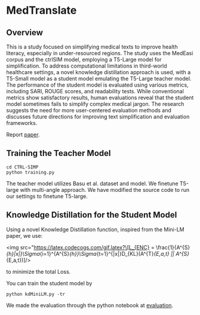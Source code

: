 # MedTranslate

## Overview
This is a study focused on simplifying medical texts to improve health literacy, especially in under-resourced regions. The study uses the MedEasi corpus and the ctrlSIM model, employing a T5-Large model for simplification. To address computational limitations in third-world healthcare settings, a novel knowledge distillation approach is used, with a T5-Small model as a student model emulating the T5-Large teacher model. The performance of the student model is evaluated using various metrics, including SARI, ROUGE scores, and readability tests. While conventional metrics show satisfactory results, human evaluations reveal that the student model sometimes fails to simplify complex medical jargon. The research suggests the need for more user-centered evaluation methods and discusses future directions for improving text simplification and evaluation frameworks.

Report [paper](./CS_544_Final_Report.pdf).

## Training the Teacher Model

```
cd CTRL-SIMP
python training.py
```

The teacher model utilizes Basu et al. dataset and model. We finetune T5-large with multi-angle approach. We have modified the source code to run our settings to finetune T5-large. 

## Knowledge Distillation for the Student Model

Using a novel Knowledge Distillation function, inspired from the Mini-LM paper, we use:

<img src="https://latex.codecogs.com/gif.latex?\[L_{ENC} = \frac{1}{A^{S}_{h}|x|}\Sigma_{i=1}^{A^{S}_{h}}\Sigma_{t=1}^{|x|}D_{KL}(A^{T}_{E,a,t} || A^{S}_{E,a,t})\]/>

to minimize the total Loss. 

You can train the student model by 
```
python kdMiniLM.py -tr
```

We made the evaluation through the python notebook at [evaluation](./metrics_notebook.ipynb). 

